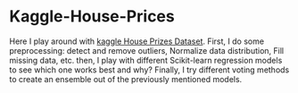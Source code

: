 # Kaggle-House-Prices

Here I play around with [kaggle House Prizes Dataset](https://www.kaggle.com/c/house-prices-advanced-regression-techniques). 
First, I do some preprocessing: detect and remove outliers, Normalize data distribution, Fill missing data, etc.
then, I play with different Scikit-learn regression models to see which one works best and why? 
Finally, I try different voting methods to create an ensemble out of the previously mentioned models. 

